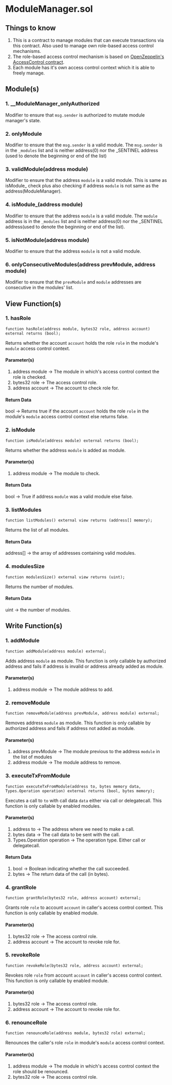 # ModuleManager.sol

## Things to know

1. This is a contract to manage modules that can execute transactions via this contract. Also used to manage own role-based access control mechanisms.
2. The role-based access control mechanism is based on [OpenZeppelin's AccessControl contract](https://github.com/OpenZeppelin/openzeppelin-contracts/blob/master/contracts/access/AccessControl.sol).
3. Each module has it's own access control context which it is able to freely manage.

## Module(s)

### 1. __ModuleManager_onlyAuthorized

Modifier to ensure that `msg.sender` is authorized to mutate module manager's state.

### 2. onlyModule

Modifier to ensure that the `msg.sender` is a valid module. The `msg.sender` is in the `_modules` list and is neither address(0) nor the _SENTINEL address (used to denote the beginning or end of the list)

### 3. validModule(address module)

Modifier to ensure that the address `module` is a valid module. This is same as isModule_ check plus also checking if address `module` is not same as the address(ModuleManager).

### 4. isModule_(address module)

Modifier to ensure that the address `module` is a valid module. The `module` address is in the `_modules` list and is neither address(0) nor the _SENTINEL address(used to denote the beginning or end of the list).

### 5. isNotModule(address module)

Modifier to ensure that the address `module` is not a valid module.

### 6. onlyConsecutiveModules(address prevModule, address module)

Modifier to ensure that the `prevModule` and `module` addresses are consecutive in the modules' list.

## View Function(s)

### 1. hasRole

`function hasRole(address module, bytes32 role, address account) external returns (bool);`

Returns whether the account `account` holds the role `role` in the module's `module` access control context.

#### Parameter(s)

1. address module -> The module in which's access control context the role is checked.
2. bytes32 role -> The access control role.
3. address account -> The account to check role for.

#### Return Data

bool -> Returns true if the account `account` holds the role `role` in the module's `module` access control context else returns false.

### 2. isModule

`function isModule(address module) external returns (bool);`

Returns whether the address `module` is added as module.

#### Parameter(s)

1. address module -> The module to check.

#### Return Data

bool -> True if address `module` was a valid module else false.

### 3. listModules

`function listModules() external view returns (address[] memory);`

Returns the list of all modules.

#### Return Data

address[] -> the array of addresses containing valid modules.

### 4. modulesSize

`function modulesSize() external view returns (uint);`

Returns the number of modules.

#### Return Data

uint -> the number of modules.

## Write Function(s)

### 1. addModule

`function addModule(address module) external;`

Adds address `module` as module. This function is only callable by authorized address and fails if address is invalid or address already added as module.

#### Parameter(s)

1. address module -> The module address to add.

### 2. removeModule

`function removeModule(address prevModule, address module) external;`

Removes address `module` as module. This function is only callable by authorized address and fails if address not added as module.

#### Parameter(s)

1. address prevModule -> The module previous to the address `module` in the list of modules
2. address module -> The module address to remove.

### 3. executeTxFromModule

`function executeTxFromModule(address to, bytes memory data, Types.Operation operation) external returns (bool, bytes memory);`

Executes a call to `to` with call data `data` either via call or delegatecall. This function is only callable by enabled modules.

#### Parameter(s)

1. address to -> The address where we need to make a call.
2. bytes data -> The call data to be sent with the call.
3. Types.Operation operation -> The operation type. Either call or delegatecall.

#### Return Data

1. bool -> Boolean indicating whether the call succeeded.
2. bytes -> The return data of the call (in bytes).

### 4. grantRole

`function grantRole(bytes32 role, address account) external;`

Grants role `role` to account `account` in caller's access control context. This function is only callable by enabled module.

#### Parameter(s)

1. bytes32 role -> The access control role.
2. address account ->  The account to revoke role for.

### 5. revokeRole

`function revokeRole(bytes32 role, address account) external;`

Revokes role `role` from account `account` in caller's access control context. This function is only callable by enabled module.

#### Parameter(s)

1. bytes32 role -> The access control role.
2. address account ->  The account to revoke role for.

### 6. renounceRole

`function renounceRole(address module, bytes32 role) external;`

Renounces the caller's role `role` in module's `module` access control context.

#### Parameter(s)

1. address module -> The module in which's access control context the role should be renounced.
2. bytes32 role -> The access control role.